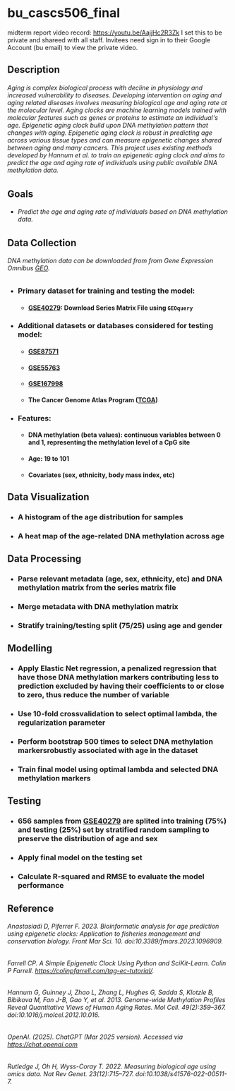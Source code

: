 # bu_cascs506_final

midterm report video record: https://youtu.be/AajjHc2R3Zk
I set this to be private and shareed with all staff. Invitees need sign in to their Google Account (bu email) to view the private video.

## Description
###### Aging is complex biological process with decline in physiology and increased vulnerability to diseases. Developing intervention on aging and aging related diseases involves measuring biological age and aging rate at the molecular level. Aging clocks are machine learning models trained with molecular features such as genes or proteins to estimate an individual's age. Epigenetic aging clock build upon DNA methylation pattern that changes with aging. Epigenetic aging clock is robust in predicting age across various tissue types and can measure epigenetic changes shared between aging and many cancers. This project uses existing methods developed by Hannum et al. to train an epigenetic aging clock and aims to predict the age and aging rate of individuals using public available DNA methylation data.


## Goals
- ###### Predict the age and aging rate of individuals based on DNA methylation data. 


## Data Collection
###### DNA methylation data can be downloaded from from Gene Expression Omnibus [GEO](https://www.ncbi.nlm.nih.gov/geo/). 
- ### **Primary dataset for training and testing the model**: 
  - #### **[GSE40279](https://www.ncbi.nlm.nih.gov/geo/query/acc.cgi?acc=GSE40279)**: Download Series Matrix File using `GEOquery`
- ### **Additional datasets or databases considered for testing model**:  
  - #### **[GSE87571](https://www.ncbi.nlm.nih.gov/geo/query/acc.cgi?acc=GSE87571)** 
  - #### **[GSE55763](https://www.ncbi.nlm.nih.gov/geo/query/acc.cgi?acc=GSE55763)**
  - #### **[GSE167998](https://www.ncbi.nlm.nih.gov/geo/query/acc.cgi?acc=GSE167998)**
  - #### **The Cancer Genome Atlas Program ([TCGA](https://www.cancer.gov/ccg/research/genome-sequencing/tcga))**
- ### **Features**:
  - #### DNA methylation (beta values): continuous variables between 0 and 1, representing the methylation level of a CpG site
  - #### Age: 19 to 101
  - #### Covariates (sex, ethnicity, body mass index, etc)


## Data Visualization 
- ### A histogram of the age distribution for samples
- ### A heat map of the age-related DNA methylation across age


## Data Processing
- ### Parse relevant metadata (age, sex, ethnicity, etc) and DNA methylation matrix from the series matrix file
- ### Merge metadata with DNA methylation matrix
- ### Stratify training/testing split (75/25) using age and gender


## Modelling
- ### Apply Elastic Net regression, a penalized regression that have those DNA methylation markers contributing less to prediction excluded by having their coefficients to or close to zero, thus reduce the number of variable
- ### Use 10-fold crossvalidation to select optimal lambda, the regularization parameter
- ### Perform bootstrap 500 times to select DNA methylation markersrobustly associated with age in the dataset
- ### Train final model using optimal lambda and selected DNA methylation markers 


## Testing
- ### 656 samples from **[GSE40279](https://www.ncbi.nlm.nih.gov/geo/query/acc.cgi?acc=GSE40279)** are splited into training (75%) and testing (25%) set by stratified random sampling to preserve the distribution of age and sex
- ### Apply final model on the testing set
- ### Calculate R-squared and RMSE to evaluate the model performance


## Reference
###### Anastasiadi D, Piferrer F. 2023. Bioinformatic analysis for age prediction using epigenetic clocks: Application to fisheries management and conservation biology. Front Mar Sci. 10. doi:10.3389/fmars.2023.1096909.
###### Farrell CP. A Simple Epigenetic Clock Using Python and SciKit-Learn. Colin P Farrell. https://colinpfarrell.com/tag-ec-tutorial/.
###### Hannum G, Guinney J, Zhao L, Zhang L, Hughes G, Sadda S, Klotzle B, Bibikova M, Fan J-B, Gao Y, et al. 2013. Genome-wide Methylation Profiles Reveal Quantitative Views of Human Aging Rates. Mol Cell. 49(2):359–367. doi:10.1016/j.molcel.2012.10.016.
###### OpenAI. (2025). ChatGPT (Mar 2025 version). Accessed via https://chat.openai.com
###### Rutledge J, Oh H, Wyss-Coray T. 2022. Measuring biological age using omics data. Nat Rev Genet. 23(12):715–727. doi:10.1038/s41576-022-00511-7.


